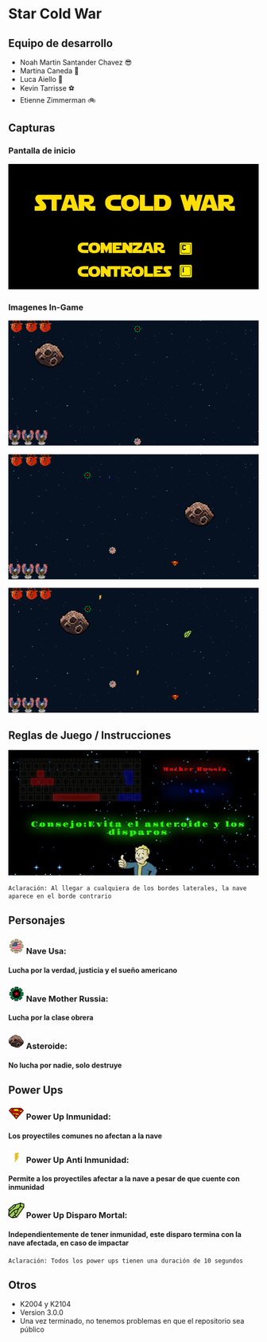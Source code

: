 # Star Cold War

## Equipo de desarrollo

- Noah Martin Santander Chavez :sunglasses:
- Martina Caneda :chicken:
- Luca Aiello :camel:
- Kevin Tarrisse :soccer:
- Etienne Zimmerman :bike:

## Capturas
### Pantalla de inicio
![PantallaComienzo](./assets/menu.jpg)

### Imagenes In-Game
![Juego](./assets/screenshots/capturaJuego.PNG)

![JuegoDisparo](./assets/screenshots/capturaJuegoDisparo.PNG)

![JuegoPowerUp](./assets/screenshots/capturaJuegoPowerUps.PNG)

## Reglas de Juego / Instrucciones

![ControlesInstrucciones](./assets/screenshots/controlesInstrucciones.jpg)

    Aclaración: Al llegar a cualquiera de los bordes laterales, la nave aparece en el borde contrario

## Personajes

### ![naveUsa](./assets/usa.png) Nave Usa: 
####   Lucha por la verdad, justicia y el sueño americano
### ![naveUsa](./assets/motherRussia.png) Nave Mother Russia:
####   Lucha por la clase obrera
### ![asteroide](./assets/asteroideParaElReadMe.png) Asteroide:
####   No lucha por nadie, solo destruye

## Power Ups
### ![inmunidad](./assets/inmunidad.png) Power Up Inmunidad:
####   Los proyectiles comunes no afectan a la nave
### ![antiInmunidad](./assets/antiInmunidad.png) Power Up Anti Inmunidad:
####   Permite a los proyectiles afectar a la nave a pesar de que cuente con inmunidad
### ![disparoMortal](./assets/mortal.png) Power Up Disparo Mortal:
####   Independientemente de tener inmunidad, este disparo termina con la nave afectada, en caso de impactar 

    Aclaración: Todos los power ups tienen una duración de 10 segundos

## Otros

- K2004 y K2104
- Version 3.0.0
- Una vez terminado, no tenemos problemas en que el repositorio sea público 
